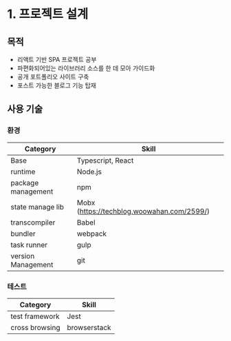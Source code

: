# 1. 프로젝트 설계
## 목적
- 리액트 기반 SPA 프로젝트 공부
- 파편화되어있는 라이브러리 소스를 한 데 모아 가이드화
- 공개 포트폴리오 사이트 구축
- 포스트 가능한 블로그 기능 탑재

## 사용 기술
### 환경

| Category | Skill |
| -- | -- |
|Base | Typescript, React |
| runtime | Node.js |
| package management | npm |
|state manage lib | Mobx (https://techblog.woowahan.com/2599/) |
| transcompiler | Babel |
| bundler | webpack |
| task runner | gulp |
| version Management | git |


### 테스트

| Category | Skill |
| -- | -- |
| test framework | Jest |
| cross browsing | browserstack |